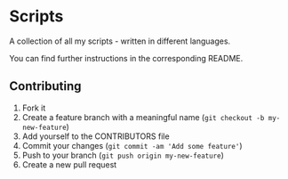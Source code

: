 # Scripts

A collection of all my scripts - written in different languages.

You can find further instructions in the corresponding README.

## Contributing

1. Fork it
2. Create a feature branch with a meaningful name (`git checkout -b my-new-feature`)
3. Add yourself to the CONTRIBUTORS file
4. Commit your changes (`git commit -am 'Add some feature'`)
5. Push to your branch (`git push origin my-new-feature`)
6. Create a new pull request
